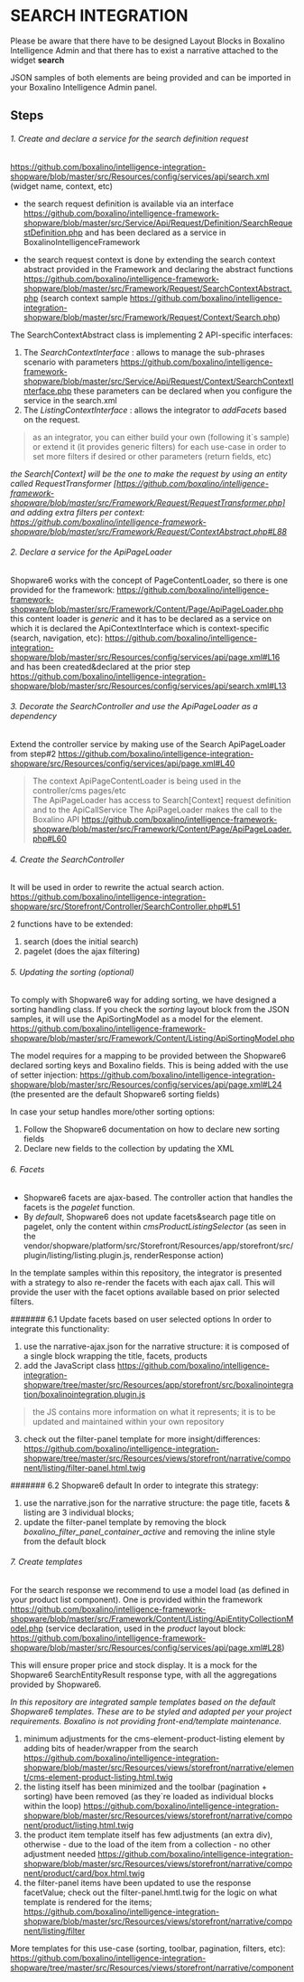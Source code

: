 # SEARCH INTEGRATION

Please be aware that there have to be designed Layout Blocks in Boxalino Intelligence Admin
and that there has to exist a narrative attached to the widget <b>search</b>

JSON samples of both elements are being provided and can be imported in your Boxalino Intelligence Admin panel.

## Steps
 ###### 1. Create and declare a service for the search definition request 
https://github.com/boxalino/intelligence-integration-shopware/blob/master/src/Resources/config/services/api/search.xml 
(widget name, context, etc)

* the search request definition is available via an interface 
https://github.com/boxalino/intelligence-framework-shopware/blob/master/src/Service/Api/Request/Definition/SearchRequestDefinition.php
and has been declared as a service in BoxalinoIntelligenceFramework

* the search request context is done by extending the search context abstract provided in the Framework and declaring the abstract functions
https://github.com/boxalino/intelligence-framework-shopware/blob/master/src/Framework/Request/SearchContextAbstract.php
(search context sample https://github.com/boxalino/intelligence-integration-shopware/blob/master/src/Framework/Request/Context/Search.php)

The SearchContextAbstract class is implementing 2 API-specific interfaces: 
1. The _SearchContextInterface_ : allows to manage the sub-phrases scenario with parameters https://github.com/boxalino/intelligence-framework-shopware/blob/master/src/Service/Api/Request/Context/SearchContextInterface.php 
these parameters can be declared when you configure the service in the search.xml
2. The _ListingContextInterface_ : allows the integrator to *addFacets* based on the request. 

> as an integrator, you can either build your own (following it`s sample) 
> or extend it (it provides generic filters) for each use-case in order to set more filters if desired or other parameters (return fields, etc) 

<i>the Search[Context] will be the one to make the request by using an entity called RequestTransformer 
[https://github.com/boxalino/intelligence-framework-shopware/blob/master/src/Framework/Request/RequestTransformer.php] 
and adding extra filters per context: 
https://github.com/boxalino/intelligence-framework-shopware/blob/master/src/Framework/Request/ContextAbstract.php#L88
</i>

###### 2. Declare a service for the ApiPageLoader

Shopware6 works with the concept of PageContentLoader, so there is one provided for the framework: 
https://github.com/boxalino/intelligence-framework-shopware/blob/master/src/Framework/Content/Page/ApiPageLoader.php
this content loader is _generic_ and it has to be declared as a service on which it is declared the ApiContextInterface which is context-specific (search, navigation, etc): 
https://github.com/boxalino/intelligence-integration-shopware/blob/master/src/Resources/config/services/api/page.xml#L16 
and has been created&declared at the prior step 
https://github.com/boxalino/intelligence-integration-shopware/blob/master/src/Resources/config/services/api/search.xml#L13

###### 3. Decorate the SearchController and use the ApiPageLoader as a dependency

Extend the controller service by making use of the Search ApiPageLoader from step#2
https://github.com/boxalino/intelligence-integration-shopware/src/Resources/config/services/api/page.xml#L40

> The context ApiPageContentLoader is being used in the controller/cms pages/etc  
  The ApiPageLoader has access to Search[Context] request definition and to the ApiCallService
> The ApiPageLoader makes the call to the Boxalino API
> https://github.com/boxalino/intelligence-framework-shopware/blob/master/src/Framework/Content/Page/ApiPageLoader.php#L60

###### 4. Create the SearchController

It will be used in order to rewrite the actual search action.
https://github.com/boxalino/intelligence-integration-shopware/src/Storefront/Controller/SearchController.php#L51

2 functions have to be extended:
1. search (does the initial search)
2. pagelet (does the ajax filtering)

###### 5. Updating the sorting (optional)

To comply with Shopware6 way for adding sorting, we have designed a sorting handling class.
If you check the _sorting_ layout block from the JSON samples, it will use the ApiSortingModel as a model for the element.
https://github.com/boxalino/intelligence-framework-shopware/blob/master/src/Framework/Content/Listing/ApiSortingModel.php

The model requires for a mapping to be provided between the Shopware6 declared sorting keys and Boxalino fields.
This is being added with the use of setter injection:
https://github.com/boxalino/intelligence-integration-shopware/blob/master/src/Resources/config/services/api/page.xml#L24
(the presented are the default Shopware6 sorting fields)

In case your setup handles more/other sorting options:
1. Follow the Shopware6 documentation on how to declare new sorting fields
2. Declare new fields to the collection by updating the XML

###### 6. Facets

- Shopware6 facets are ajax-based. The controller action that handles the facets is the *pagelet* function.
- By _default_, Shopware6 does not update facets&search page title on pagelet, only the content within *cmsProductListingSelector*
(as seen in the vendor/shopware/platform/src/Storefront/Resources/app/storefront/src/plugin/listing/listing.plugin.js, renderResponse action)

In the template samples within this repository, the integrator is presented with a strategy to also re-render the facets with each ajax call.
This will provide the user with the facet options available based on prior selected filters.

####### 6.1 Update facets based on user selected options
In order to integrate this functionality:
1. use the narrative-ajax.json for the narrative structure: it is composed of a single block wrapping the title, facets, products
2. add the JavaScript class 
https://github.com/boxalino/intelligence-integration-shopware/tree/master/src/Resources/app/storefront/src/boxalinointegration/boxalinointegration.plugin.js
> the JS contains more information on what it represents; it is to be updated and maintained within your own repository
3. check out the filter-panel template for more insight/differences: 
https://github.com/boxalino/intelligence-integration-shopware/tree/master/src/Resources/views/storefront/narrative/component/listing/filter-panel.html.twig

####### 6.2 Shopware6 default
In order to integrate this strategy:
1. use the narrative.json for the narrative structure: the page title, facets & listing are 3 individual blocks;
2. update the filter-panel template by removing the block *boxalino_filter_panel_container_active* and removing the inline style from the default block


###### 7. Create templates

For the search response we recommend to use a model load (as defined in your product list component).
One is provided within the framework https://github.com/boxalino/intelligence-framework-shopware/blob/master/src/Framework/Content/Listing/ApiEntityCollectionModel.php
(service declaration, used in the _product_ layout block: https://github.com/boxalino/intelligence-framework-shopware/blob/master/src/Resources/config/services/api/page.xml#L28)

This will ensure proper price and stock display. 
It is a mock for the Shopware6 SearchEntityResult response type, with all the aggregations provided by Shopware6.

_In this repository are integrated sample templates based on the default Shopware6 templates.
These are to be styled and adapted per your project requirements. Boxalino is not providing front-end/template maintenance._

1. minimum adjustments for the cms-element-product-listing element by adding bits of header/wrapper from the search
https://github.com/boxalino/intelligence-integration-shopware/blob/master/src/Resources/views/storefront/narrative/element/cms-element-product-listing.html.twig
2. the listing itself has been minimized and the toolbar (pagination + sorting) have been removed (as they`re loaded as individual blocks within the loop)
https://github.com/boxalino/intelligence-integration-shopware/blob/master/src/Resources/views/storefront/narrative/component/product/listing.html.twig
3. the product item template itself has few adjustments (an extra div), otherwise - due to the load of the item from a collection - no other adjustment needed
https://github.com/boxalino/intelligence-integration-shopware/blob/master/src/Resources/views/storefront/narrative/component/product/card/box.html.twig
4. the filter-panel items have been updated to use the response facetValue; check out the filter-panel.hmtl.twig for the logic on what template is rendered for the items;
https://github.com/boxalino/intelligence-integration-shopware/blob/master/src/Resources/views/storefront/narrative/component/listing/filter

More templates for this use-case (sorting, toolbar, pagination, filters, etc):
https://github.com/boxalino/intelligence-integration-shopware/tree/master/src/Resources/views/storefront/narrative/component


